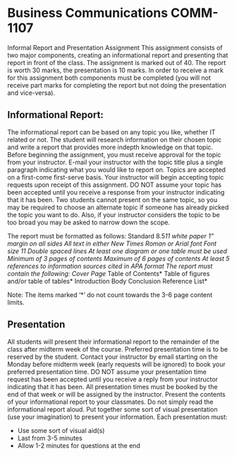 # Business Communications COMM-1107
Informal Report and Presentation Assignment
This assignment consists of two major components, creating an informational report and presenting that report in front of the class. The assignment is marked out of 40. The report is worth 30 marks, the presentation is 10 marks. In order to receive a mark for this assignment both components must be completed (you will not receive part marks for completing the report but not doing the presentation and vice-versa).

## Informational Report:
The informational report can be based on any topic you like, whether IT related or not. The student will research information on their chosen topic and write a report that provides more indepth knowledge on that topic. Before beginning the assignment, you must receive approval for the topic from your instructor. E-mail your instructor with the topic title plus a single paragraph indicating what you would like to report on. Topics are accepted on a first-come first-serve basis. Your instructor will begin accepting topic requests upon receipt of this assignment. DO NOT assume your topic has been accepted until you receive a response from your instructor indicating that it has been. Two students cannot present on the same topic, so you may be required to choose an alternate topic if someone has already picked the topic you want to do. Also, if your instructor considers the topic to be too broad you may be asked to narrow down the scope.

The report must be formatted as follows:
Standard 8.5*11 white paper
1” margin on all sides
All text in either New Times Roman or Arial font
Font size 11
Double spaced lines
At least one diagram or one table must be used
Minimum of 3 pages of contents
Maximum of 6 pages of contents
At least 5 references to information sources cited in APA format
The report must contain the following:
Cover Page*
Table of Contents*
Table of figures and/or table of tables*
Introduction
Body
Conclusion
Reference List*

Note: The items marked ‘*’ do not count towards the 3-6 page content limits.

## Presentation
All students will present their informational report to the remainder of the class after midterm week of the course. Preferred presentation time is to be reserved by the student. Contact your instructor by email starting on the Monday before midterm week (early requests will be ignored) to book your preferred presentation time. DO NOT assume your presentation time request has been accepted until you receive a reply from your instructor indicating that it has been. 
All presentation times must be booked by the end of that week or will be assigned by the instructor. Present the contents of your informational report to your classmates. Do not simply read the informational report aloud. Put together some sort of visual presentation (use your imagination) to present your information. Each presentation must:
- Use some sort of visual aid(s)
- Last from 3-5 minutes
- Allow 1-2 minutes for questions at the end

